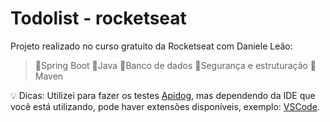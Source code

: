 # Todolist - rocketseat

Projeto realizado no curso gratuito da Rocketseat com Daniele Leão:
>📌Spring Boot
📌Java
📌Banco de dados
📌Segurança e estruturação
📌Maven

💡 Dicas:
Utilizei para fazer os testes [Apidog](https://apidog.com/), mas dependendo da IDE que você está utilizando, pode haver extensões disponíveis, exemplo: [VSCode](https://code.visualstudio.com/).


